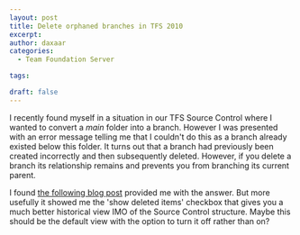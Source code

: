 ```yaml
---
layout: post
title: Delete orphaned branches in TFS 2010
excerpt: 
author: daxaar
categories:
  - Team Foundation Server

tags:

draft: false
---
```

I recently found myself in a situation in our TFS Source Control where I wanted to convert a <em>main</em> folder into a branch.  However I was presented with an error message telling me that I couldn't do this as a branch already existed below this folder.  It turns out that a branch had previously been created incorrectly and then subsequently deleted.  However, if you delete a branch its relationship remains and prevents you from branching its current parent.

I found <a href="http://mkdot.net/blogs/latek/archive/2010/09/10/delete-orphaned-branch-relation-using-visual-studio-net-tfs-2010.aspx">the following blog post</a> provided me with the answer.  But more usefully it showed me the 'show deleted items' checkbox that gives you a much better historical view IMO of the Source Control structure.  Maybe this should be the default view with the option to turn it off rather than on?
